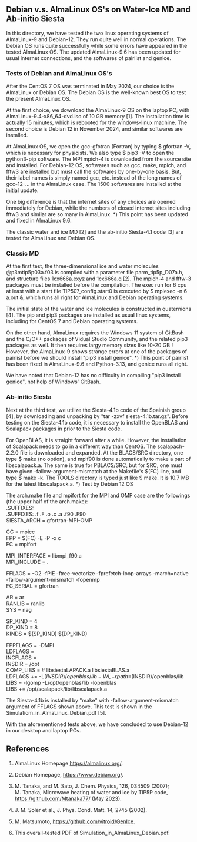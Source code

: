## Debian v.s. AlmaLinux OS's on Water-Ice MD and Ab-initio Siesta ##

In this directory, we have tested the two linux operating systems of AlmaLinux-9 and Debian-12. 
They run quite well in normal operations. The Debian OS runs quite successfully while some errors 
have appeared in the tested AlmaLinux OS. The updated AlmaLinux-9.6 has been updated for
usual internet connections, and the softwares of pairlist and genice. 

### Tests of Debian and AlmaLinux OS's ###

After the CentOS 7 OS was terminated in May 2024, our choice is the AlmaLinux or Debian OS.
The Debian OS is the well-known best OS to test the present AlmaLinux OS.

At the first choice, we download the AlmaLinux-9 OS on the laptop PC, with
AlmaLinux-9.4-x86_64-dvd.iso of 10 GB memory [1]. The installation time is 
actually 15 minutes, which is rebooted for the windows-linux machine.
The second choice is Debian 12 in November 2024, and similar softwares are
installed.

At AlmaLinux OS, we open the gcc-gfotran (Fortran) by typing $ gfortran -V, 
which is necessary for physicists. We also type $ pip3 -V to open the 
python3-pip software. The MPI mpich-4 is downloaded from the source site and installed.
For Debian-12 OS, softwares such as gcc, make, mpich, and fftw3 are installed
but must call the softwares by one-by-one basis. But, their label names is simply named 
gcc, etc. instead of the long names of gcc-12-... in the AlmaLinux case.
The 1500 softwares are installed at the initial update.

One big difference is that the internet sites of any choices are opened immediately
for Debian, while the numbers of closed internet sites including fftw3 and similar 
are so many in AlmaLinux. *) This point has been updated and fixed in AlmaLinux 9.6.

The classic water and ice MD [2] and the ab-initio Siesta-4.1 code [3] are tested
for AlmaLinux and Debian OS.

### Classic MD ###

At the first test, the three-dimensional ice and water molecules 
@p3mtip5p03a.f03 is compiled with a parameter file parm_tip5p_D07a.h, 
and structure files 1cx666a.exyz and 1cx666a.q [2]. 
The mpich-4 and fftw-3 packages must be installed before the compilation. 
The exec run for 6 cpu at least with a start file TIP507_config.start0 
is executed by $ mpiexec -n 6 a.out &, which runs all right for AlmaLinux
and Debian operating systems.

The initial state of the water and ice molecules is constructed in quaternions [4]. 
The pip and pip3 packages are installed as usual linux systems, including for CentOS 7 
and Debian operating systems. 

On the other hand, AlmaLinux requires the Windows 11 system of GitBash and the 
C/C++ packages of Vidual Studio Community, and the related pip3 packages as well. 
It then requires largy memory sizes like 10-20 GB ! 
However, the AlmaLinux-9 shows strange errors at one of the packages of pairlist 
before we should install "pip3 install genice". 
*) This point of pairlist has been fixed in AlmaLinux-9.6 and Python-3.13, and 
genice runs all right.

We have noted that Debian-12 has no difficulty in compiling "pip3 install genice",
not help of Windows' GitBash.

### Ab-initio Siesta ###

Next at the third test, we utilize the Siesta-4.1b code of the Spainish group [4], 
by downloading and unpacking by "tar -zxvf siesta-4.1b.tar.gz". 
Before testing on the Siesta-4.1b code, it is necessary to install the OpenBLAS and 
Scalapack packages in prior to the Siesta code.

For OpenBLAS, it is straight forward after a while.
However, the installation of Scalapack needs to go in a different way than CentOS.
The scalapach-2.2.0 file is downloaded and expanded. At the BLACS/SRC directory, 
one type $ make (no option), and mpif90 is done automatically to make 
a part of libscalapack.a. The same is true for PBLACS/SRC, but for SRC, 
one must have given -fallow-argument-mismatch at the Makefile's $(FC) line, and 
type $ make -k. The TOOLS directory is typed just like $ make. It is 10.7 MB 
for the latest libscalapack.a. *) Test by Debian 12 OS

The arch.make file and mpifort for the MPI and OMP case are the followings 
(the upper half of the arch.make):  
  .SUFFIXES:  
  .SUFFIXES: .f .F .o .c .a .f90 .F90  
  SIESTA_ARCH = gfortran-MPI-OMP  

  CC = mpicc  
  FPP = $(FC) -E -P -x c  
  FC = mpifort  

  MPI_INTERFACE = libmpi_f90.a  
  MPI_INCLUDE = .   

  FFLAGS = -O2 -fPIE -ftree-vectorize -fprefetch-loop-arrays -march=native \
  -fallow-argument-mismatch -fopenmp  
  FC_SERIAL = gfortran  

  AR = ar  
  RANLIB = ranlib  
  SYS = nag  

  SP_KIND = 4  
  DP_KIND = 8  
  KINDS   = $(SP_KIND) $(DP_KIND)   
  
  FPPFLAGS = -DMPI   
  LDFLAGS  =  
  INCFLAGS =  
  INSDIR = /opt  
  COMP_LIBS =     # libsiestaLAPACK.a libsiestaBLAS.a  
  LDFLAGS += -L$(INSDIR)/openblas/lib -Wl,-rpath=$(INSDIR)/openblas/lib  
  LIBS = -lgomp -L/opt/openblas/lib -lopenblas  
  LIBS += /opt/scalapack/lib/libscalapack.a  

The Siesta-4.1b is installed by "make" with -fallow-argument-mismatch 
argument of FFLAGS shown above. This test is shown in the 
Simulatiom_in_AlmaLinux_Debian.pdf [5].

With the aforementioned tests above, we have concluded to use Debian-12 in our
desktop and laptop PCs.

## References

1. AlmaLinux Homepage https://almalinux.org/.

2. Debian Homepage, https://www.debian.org/.

3. M. Tanaka, and M. Sato, J. Chem. Physics, 126, 034509 (2007);  
   M. Tanaka, Microwave heating of water and ice by TIP5P code,  
   https://github.com/Mtanaka77/ (May 2023).

4. J. M. Soler et al., J. Phys. Cond. Matt. 14, 2745 (2002).

5. M. Matsumoto, https://github.com/vitroid/GenIce.

6. This overall-tested PDF of Simulation_in_AlmaLinux_Debian.pdf. 
